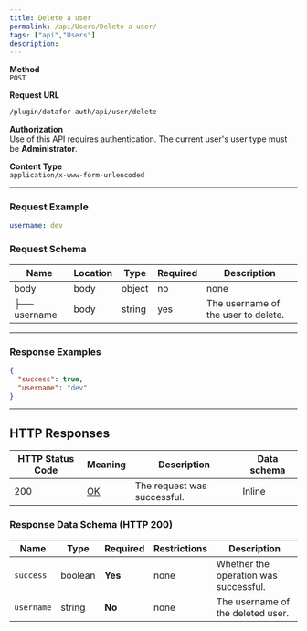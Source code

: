 ```yaml
---
title: Delete a user
permalink: /api/Users/Delete a user/
tags: ["api","Users"]
description: 
---
```


**Method**  
`POST`

**Request URL**
```html
/plugin/datafor-auth/api/user/delete
```

**Authorization**  
Use of this API requires authentication. The current user's user type must be **Administrator**.

**Content Type**  
`application/x-www-form-urlencoded`

---

### **Request Example**

```yaml
username: dev
```

### **Request Schema**

| Name            | Location | Type     | Required | Description                         |
|-----------------|----------|----------|----------|-------------------------------------|
| body            | body     | object   | no       | none                                |
| ├── username    | body     | string   | yes      | The username of the user to delete. |

---

### **Response Examples**

```json
{
  "success": true,
  "username": "dev"
}
```

---

## **HTTP Responses**

| HTTP Status Code | Meaning                                                                 | Description        | Data schema |
|------------------|-------------------------------------------------------------------------|--------------------|-------------|
| 200              | [OK](https://tools.ietf.org/html/rfc7231#section-6.3.1)                  | The request was successful. | Inline      |

### **Response Data Schema (HTTP 200)**

| Name     | Type    | Required | Restrictions | Description |
|----------|---------|----------|--------------|-------------|
| `success`| boolean | **Yes**  | none         | Whether the operation was successful. |
| `username`| string | **No**  | none         | The username of the deleted user. |